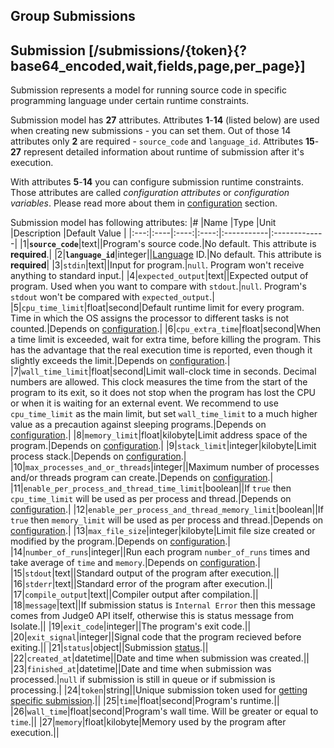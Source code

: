 ## Group Submissions
## Submission [/submissions/{token}{?base64_encoded,wait,fields,page,per_page}]
Submission represents a model for running source code in specific programming language under
certain runtime constraints.

Submission model has **27** attributes. Attributes **1**-**14** (listed below) are used when creating new submissions - you can set them. Out of those 14 attributes only **2** are required - `source_code` and `language_id`. Attributes **15**-**27** represent detailed information about runtime of submission after it's execution.

With attributes **5**-**14** you can configure submission runtime constraints. Those attributes are called *configuration attributes* or *configuration variables*. Please read more about them in [configuration](#system-and-configuration-configuration-info) section.

Submission model has following attributes:
|#    |Name |Type  |Unit  |Description |Default Value |
|:---:|:----|:----:|:----:|:-----------|:-------------|
|1|**`source_code`**|text||Program's source code.|No default. This attribute is **required**.|
|2|**`language_id`**|integer||[Language](#statuses-and-languages-languages) ID.|No default. This attribute is **required**|
|3|`stdin`|text||Input for program.|`null`. Program won't receive anything to standard input.|
|4|`expected_output`|text||Expected output of program. Used when you want to compare with `stdout`.|`null`. Program's `stdout` won't be compared with `expected_output`.|
|5|`cpu_time_limit`|float|second|Default runtime limit for every program. Time in which the OS assigns the processor to different tasks is not counted.|Depends on [configuration](#system-and-configuration-configuration-info).|
|6|`cpu_extra_time`|float|second|When a time limit is exceeded, wait for extra time, before killing the program. This has the advantage that the real execution time is reported, even though it slightly exceeds the limit.|Depends on [configuration](#system-and-configuration-configuration-info).|
|7|`wall_time_limit`|float|second|Limit wall-clock time in seconds. Decimal numbers are allowed. This clock measures the time from the start of the program to its exit, so it does not stop when the program has lost the CPU or when it is waiting for an external event. We recommend to use `cpu_time_limit` as the main limit, but set `wall_time_limit` to a much higher value as a precaution against sleeping programs.|Depends on [configuration](#system-and-configuration-configuration-info).|
|8|`memory_limit`|float|kilobyte|Limit address space of the program.|Depends on [configuration](#system-and-configuration-configuration-info).|
|9|`stack_limit`|integer|kilobyte|Limit process stack.|Depends on [configuration](#system-and-configuration-configuration-info).|
|10|`max_processes_and_or_threads`|integer||Maximum number of processes and/or threads program can create.|Depends on [configuration](#system-and-configuration-configuration-info).|
|11|`enable_per_process_and_thread_time_limit`|boolean||If `true` then `cpu_time_limit` will be used as per process and thread.|Depends on [configuration](#system-and-configuration-configuration-info).|
|12|`enable_per_process_and_thread_memory_limit`|boolean||If `true` then `memory_limit` will be used as per process and thread.|Depends on [configuration](#system-and-configuration-configuration-info).|
|13|`max_file_size`|integer|kilobyte|Limit file size created or modified by the program.|Depends on [configuration](#system-and-configuration-configuration-info).|
|14|`number_of_runs`|integer||Run each program `number_of_runs` times and take average of `time` and `memory`.|Depends on [configuration](#system-and-configuration-configuration-info).|
|15|`stdout`|text||Standard output of the program after execution.||
|16|`stderr`|text||Standard error of the program after execution.||
|17|`compile_output`|text||Compiler output after compilation.||
|18|`message`|text||If submission status is `Internal Error` then this message comes from Judge0 API itself, otherwise this is status message from Isolate.||
|19|`exit_code`|integer||The program's exit code.||
|20|`exit_signal`|integer||Signal code that the program recieved before exiting.||
|21|`status`|object||Submission [status](#statuses-and-languages-statuses).||
|22|`created_at`|datetime||Date and time when submission was created.||
|23|`finished_at`|datetime||Date and time when submission was processed.|`null` if submission is still in queue or if submission is processing.|
|24|`token`|string||Unique submission token used for [getting specific submission](#submission-submission-get).||
|25|`time`|float|second|Program's runtime.||
|26|`wall_time`|float|second|Program's wall time. Will be greater or equal to `time`.||
|27|`memory`|float|kilobyte|Memory used by the program after execution.||

<!-- include(create_submission.md) -->
<!-- include(get_specific_submission.md) -->
<!-- include(get_all_submissions.md) -->
